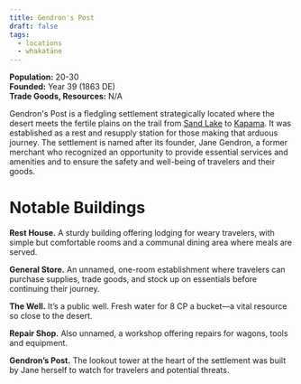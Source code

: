 ```yaml
---
title: Gendron's Post
draft: false
tags:
  - locations
  - whakatāne
---
```

**Population:** 20-30  
**Founded:** Year 39 (1863 DE)  
**Trade Goods, Resources:** N/A

Gendron's Post is a fledgling settlement strategically located where the desert meets the fertile plains on the trail from [Sand Lake](sand-lake) to [Kapama](kapama). It was established as a rest and resupply station for those making that arduous journey. The settlement is named after its founder, Jane Gendron, a former merchant who recognized an opportunity to provide essential services and amenities and to ensure the safety and well-being of travelers and their goods.
# Notable Buildings
**Rest House.** A sturdy building offering lodging for weary travelers, with simple but comfortable rooms and a communal dining area where meals are served.

**General Store.** An unnamed, one-room establishment where travelers can purchase supplies, trade goods, and stock up on essentials before continuing their journey.

**The Well.** It’s a public well. Fresh water for 8 CP a bucket—a vital resource so close to the desert.

**Repair Shop.** Also unnamed, a workshop offering repairs for wagons, tools and equipment.

**Gendron’s Post.** The lookout tower at the heart of the settlement was built by Jane herself to watch for travelers and potential threats.